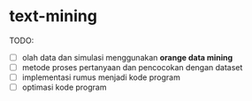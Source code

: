 # text-mining
TODO:
- [ ] olah data dan simulasi menggunakan **orange data mining**
- [ ] metode proses pertanyaan dan pencocokan dengan dataset
- [ ] implementasi rumus menjadi kode program
- [ ] optimasi kode program
